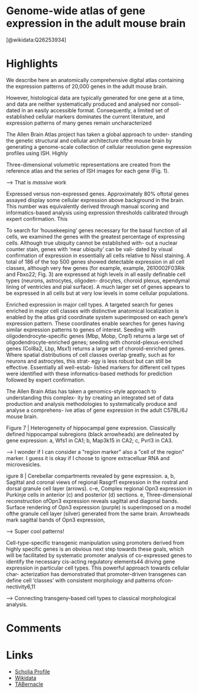 
Genome-wide atlas of gene expression in the adult mouse brain
=============================================================
  
  [@wikidata:Q26253934]  

# Highlights

We describe here an anatomically comprehensive digital atlas containing the expression patterns of 20,000 genes in the adult mouse brain.

However, histological data are typically generated for one gene at a time, and data are neither systematically produced and analysed nor consoli- dated in an easily accessible format. Consequently, a limited set of
established cellular markers dominates the current literature, and expression patterns of many genes remain uncharacterized

The Allen Brain Atlas project has taken a global approach to under- standing the genetic structural and cellular architecture ofthe mouse brain by generating a genome-scale collection of cellular resolution gene expression profiles using ISH. Highly

Three-dimensional volumetric representations are created from the reference atlas and the series of ISH images for each gene (Fig. 1).

--> That is _massive_ work

Expressed versus non-expressed genes. Approximately 80% oftotal genes assayed display some cellular expression above background in the brain. This number was equivalently derived through manual scoring and informatics-based analysis using expression thresholds calibrated through expert confirmation. This

To search for ‘housekeeping’ genes necessary for the basal function
of all cells, we examined the genes with the greatest percentage of expressing cells. Although true ubiquity cannot be established with- out a nuclear counter stain, genes with ‘near ubiquity’ can be vali- dated by visual confirmation of expression in essentially all cells relative to Nissl staining. A total of 186 of the top 500 genes showed detectable expression in all cell classes, although very few genes (for example, example, 2610002F03Rik and Fbxo22; Fig. 3) are expressed at high levels in all easily definable cell types (neurons, astrocytes, oligoden- drocytes, choroid plexus, ependymal lining of ventricles and pial surface). A much larger set of genes appears to be expressed in all cells but at very low levels in some cellular populations.

Enriched expression in major cell types. A targeted search for genes enriched in major cell classes with distinctive anatomical localization is enabled by the atlas grid coordinate system superimposed on each gene’s expression pattern. These coordinates enable searches for genes having similar expression patterns to genes of interest. Seeding with oligodendrocyte-specific genes (Mbp, Mobp, Cnp1) returns a large set of oligodendrocyte-enriched genes; seeding with choroid-plexus-enriched genes (Col8a2, Lbp, Msx1) returns a large set of choroid-enriched genes. Where spatial distributions of cell classes overlap greatly, such as for neurons and astrocytes, this strat- egy is less robust but can still be effective. Essentially all well-estab- lished markers for different cell types were identified with these informatics-based methods for prediction followed by expert confirmation.

The Allen Brain Atlas has taken a genomics-style approach to understanding this complex- ity by creating an integrated set of data production and analysis methodologies to systematically produce and analyse a comprehens- ive atlas of gene expression in the adult C57BL/6J mouse brain.


Figure 7 | Heterogeneity of hippocampal gene expression. Classically defined hippocampal subregions (black arrowheads) are delineated by gene expression: a, Wfs1 in CA1; b, Map3k15 in CA2; c, Pvrl3 in CA3.

--> I wonder if I can consider a "region marker" also a "cell of the region" marker. I guess it is okay if I choose to ignore extracelluar RNA and microvesicles.


igure 8 | Cerebellar compartments revealed by gene expression. a, b, Sagittal and coronal views of regional Rasgrf1 expression in the rostral and dorsal granule cell layer (arrows). c–e, Complex regional Opn3 expression in Purkinje cells in anterior (c) and posterior (d) sections. e, Three-dimensional reconstruction ofOpn3 expression reveals sagittal and diagonal bands. Surface rendering of Opn3 expression (purple) is superimposed on a model ofthe granule cell layer (silver) generated from the same brain. Arrowheads mark sagittal bands of Opn3 expression,

--> Super cool patterns!

Cell-type-specific transgenic manipulation using promoters derived from highly specific genes is an obvious next step towards these goals, which will be facilitated by systematic promoter analysis of co-expressed genes to identify the necessary cis-acting regulatory elements44
driving gene expression in
particular cell types. This powerful approach towards cellular char- acterization has demonstrated that promoter-driven transgenes can define cell ‘classes’ with consistent morphology and patterns ofcon- nectivity6,11

--> Connecting transgeny-based cell types to classical morphological analysis.
# Comments

# Links
  
 * [Scholia Profile](https://scholia.toolforge.org/work/Q26253934)  
 * [Wikidata](https://www.wikidata.org/wiki/Q26253934)  
 * [TABernacle](https://tabernacle.toolforge.org/?#/tab/manual/Q26253934/P921%3BP4510)  
